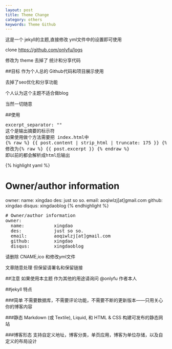 ```yaml
---
layout: post
title: Theme Change
category: others
keywords: Theme Github
---
```

这是一个 jekyll的主题,直接修改 yml文件中的设置即可使用

clone https://github.com/onlyfu/logs

修改为 theme 去掉了 统计和分享代码

##目标 
作为个人总的 Github代码和项目展示使用 

去掉了seo优化和分享功能

个人认为这个主题不适合做blog

当然一切随意

##使用

<pre class="prettyprint linenums">
excerpt_separator: "<!-s-more-->"
这个是输出摘要的标示符
如果使用做个方法需要把 index.html中
{% raw %} {{ post.content | strip_html | truncate: 175 }} {% endraw %}
修改为{% raw %} {{ post.excerpt }} <!--more-->{% endraw %}
即以前的都会解析成html后输出
</pre>

{% highlight yaml %}
# Owner/author information
owner:
  name:           xingdao
  des:            just so so.
  email:          aoqiwlzj[at]gmail.com
  github:         xingdao
  disqus:         xingdaoblog
{% endhighlight %}

<pre class="prettyprint linenums">
# Owner/author information
owner:
  name:           xingdao
  des:            just so so.
  email:          aoqiwlzj[at]gmail.com
  github:         xingdao
  disqus:         xingdaoblog
</pre>

请删除 CNAME,ico 和修改yml文件 

文章随意处理 但保留请署名和保留链接 

##注意 
如果使用本主题 作为其他的用途请询问 @onlyfu 作者本人

##jekyll 特点

###简单
不需要数据库，不需要评论功能，不需要不断的更新版本——只用关心你的博客内容

###静态
Markdown (或 Textile), Liquid, 和 HTML & CSS 构建可发布的静态网站

###博客形态
支持自定义地址，博客分类，单页应用，博客为单位存储，以及自定义的布局设计

